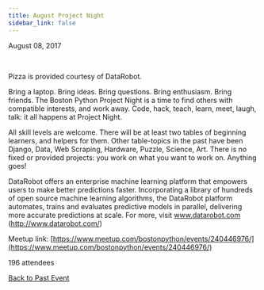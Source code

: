 ```yaml
---
title: August Project Night
sidebar_link: false
---
```


August 08, 2017


   

Pizza is provided courtesy of DataRobot.

Bring a laptop. Bring ideas. Bring questions. Bring enthusiasm. Bring friends. The Boston Python Project Night is a time to find others with compatible interests, and work away. Code, hack, teach, learn, meet, laugh, talk: it all happens at Project Night.

All skill levels are welcome. There will be at least two tables of beginning learners, and helpers for them. Other table-topics in the past have been Django, Data, Web Scraping, Hardware, Puzzle, Science, Art. There is no fixed or provided projects: you work on what you want to work on. Anything goes!

DataRobot offers an enterprise machine learning platform that empowers users to make better predictions faster. Incorporating a library of hundreds of open source machine learning algorithms, the DataRobot platform automates, trains and evaluates predictive models in parallel, delivering more accurate predictions at scale. For more, visit www.datarobot.com (http://www.datarobot.com/)


Meetup link: [https://www.meetup.com/bostonpython/events/240446976/](https://www.meetup.com/bostonpython/events/240446976/)

196 attendees

[Back to Past Event](past-events.md)
